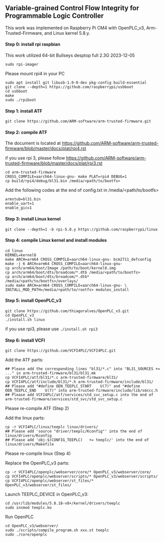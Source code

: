 ## Variable-grained Control Flow Integrity for Programmable Logic Controller

This work was implemented on Raspberry Pi CM4 with OpenPLC_v3, Arm-Trusted-Firmware, and Linux kernel 5.8.y.
#### Step 0: install rpi raspbian
This work utilized 64-bit Bullseys desptop full 2.3G 2023-12-05
```
sudo rpi-imager
```
Please mount rpi4 in your PC
```
sudo apt install git libusb-1.0-0-dev pkg-config build-essential
git clone --depth=1 https://github.com/raspberrypi/usbboot
cd usbboot
make
sudo ./rpiboot
```
#### Step 1: install ATF
```
git clone https://github.com/ARM-software/arm-trusted-firmware.git
```
#### Step 2: compile ATF
The document is located at https://github.com/ARM-software/arm-trusted-firmware/blob/master/docs/plat/rpi4.rst

if you use rpi 3, please follow https://github.com/ARM-software/arm-trusted-firmware/blob/master/docs/plat/rpi3.rst
```
cd arm-trusted-firmware
CROSS_COMPILE=aarch64-linux-gnu- make PLAT=rpi4 DEBUG=1
cp build/rpi4/debug/bl31.bin /media/<path/to/bootfs>
```
Add the following codes at the end of config.txt in /media/<path/to/bootfs>
```
armstub=bl31.bin
enable_uart=1
enable_gic=1
```
#### Step 3: install Linux kernel
```
git clone --depth=1 -b rpi-5.8.y https://github.com/raspberrypi/linux
```
#### Step 4: compile Linux kernel and install modules
```
cd linux
KERNEL=kernel8
make ARCH=arm64 CROSS_COMPILE=aarch64-linux-gnu- bcm2711_defconfig
make -j 6 ARCH=arm64 CROSS_COMPILE=aarch64-linux-gnu-
cp arch/arm64/boot/Image /path/to/boot/kernel8.img
cp arch/arm64/boot/dts/broadcom/*.dtb /media/<path/to/bootfs>
cp arch/arm64/boot/dts/broadcom/*.dtb* /media/<path/to/bootfs>/overlays/
sudo make ARCH=arm64 CROSS_COMPILE=aarch64-linux-gnu- \
INSTALL_MOD_PATH=/media/<path/to/rootfs> modules_install
```
#### Step 5: install OpenPLC_v3
```
git clone https://github.com/thiagoralves/OpenPLC_v3.git
cd OpenPLC_v3
./install.sh linux
```
if you use rpi3, please use `./install.sh rpi3`
#### Step 6: install VCFI
```
git clone https://github.com/VCFI4PLC/VCFI4PLC.git
```
Add the ATF parts:
```
## Please add the corresponding lines "bl31/*.c" into "BL31_SOURCES += ..." in arm-trusted-firmware/bl31/bl31.mk
cp VCFI4PLC/atf/bl31/*.c arm-trusted-firmware/bl31/
cp VCFI4PLC/atf/include/bl31/*.h arm-trusted-firmware/include/bl31/
## Please add "#define OEN_TEEPLC_START    U(7)" and "#define OEN_TEEPLC_END    U(7)" into arm-trusted-firmware/include/lib/smccc.h
## Please add VCFI4PLC/atf/services/std_svc_setup.c into the end of arm-trusted-firmware/services/std_svc/std_svc_setup.c
```
Please re-compile ATF (Step 2)

Add the linux parts:
```
cp -r VCFI4PLC/linux/teeplc linux/drivers/
## Please add 'source "driver/teeplc/Kconfig"' into the end of linux/drivers/Kconfig
## Please add 'obj-$(CONFIG_TEEPLC)   += teeplc/' into the end of linux/drivers/Makefile
```
Please re-compile linux (Step 4)

Replace the OpenPLC_v3 parts:
```
cp -r VCFI4PLC/openplc/webserver/core/* OpenPLC_v3/webserver/core/
cp VCFI4PLC/openplc/webserver/scripts/* OpenPLC_v3/webserver/scripts/
cp VCFI4PLC/openplc/webserver/st_files/* OpenPLC_v3/webserver/st_files/
```

Launch TEEPLC_DEVICE in OpenPLC_v3:
```
cd /usr/lib/modules/5.8.18-v8+/kernel/drivers/teeplc
sudo insmod teeplc.ko
```

Run OpenPLC
```
cd OpenPLC_v3/webserver/
sudo ./scripts/compile_program.sh xxx.st teeplc
sudo ./core/openplc
```

<!--
**VCFI4PLC/VCFI4PLC** is a ✨ _special_ ✨ repository because its `README.md` (this file) appears on your GitHub profile.

Here are some ideas to get you started:

- 🔭 I’m currently working on ...
- 🌱 I’m currently learning ...
- 👯 I’m looking to collaborate on ...
- 🤔 I’m looking for help with ...
- 💬 Ask me about ...
- 📫 How to reach me: ...
- 😄 Pronouns: ...
- ⚡ Fun fact: ...
-->
